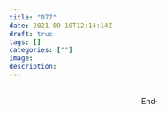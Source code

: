 ```yaml
---
title: "077"
date: 2021-09-10T12:14:14Z
draft: true
tags: []
categories: [""]
image: 
description: 
---
```

<!-- 
![](https://mogeko.github.io/blog-images/r/077/)
{{< spoiler >}}{{< /spoiler >}}
&emsp;&emsp;
plaintext
 -->

<br>

<center>  ·End·  </center>
